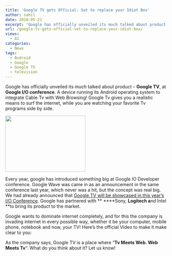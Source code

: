 ```yaml
---
title: 'Google TV gets Official: Set to replace your Idiot Box'
author: sahil
date: 2010-05-21
excerpt: 'Google has officially unveiled its much talked about product - Google TV, at Google I/O conference. A device running its Android operating system to integrate Cable Tv with Web Browsing! Google Tv gives you a realistic means to surf the internet, while you are watching your favorite Tv programs side by side.'
url: /google-tv-gets-official-set-to-replace-your-idiot-box/
views:
  - 81
categories:
  - News
tags:
  - Android
  - Google
  - Google TV
  - television
---
```

Google has officially unveiled its much talked about product &#8211; **Google TV**, at **Google I/O conference**. A device running its Android operating system to integrate Cable Tv with Web Browsing! Google Tv gives you a realistic means to surf the internet, while you are watching your favorite Tv programs side by side.

<a rel="attachment wp-att-25274" href="http://devilsworkshop.org/google-tv-gets-official-set-to-replace-your-idiot-box/google-tv/"><img class="aligncenter size-full wp-image-25274" title="google-tv" src="http://cdn.devilsworkshop.org/files/2010/05/google-tv.jpg" alt="" width="250" height="175" /></a>

Every year, google has introduced something big at Google IO Developer conference. Google Wave was came in as an announcement in the same conference last year, which never was a hit, but the concept was real big. We had already announced that <a title="Google TV to be showcased next month" href="http://devilsworkshop.org/google-tv-to-be-showcased-next-month-during-google-io-developer-conference/" target="_blank">Google TV will be showcased in this year&#8217;s I/O Conference</a>. Google has partnered with ** ****Sony, ****Logitech a****nd Intel **to bring its product to the market.

Google wants to dominate internet completely, and for this the company is invading internet in every possible way, whether it be your computer, mobile phone, notebook and now, your TV! Here&#8217;s the official Video to make it make clear to you:  


As the company says, Google TV is a place where &#8220;**Tv Meets Web. Web Meets Tv**&#8220;. What do you think about it? Let us know!
